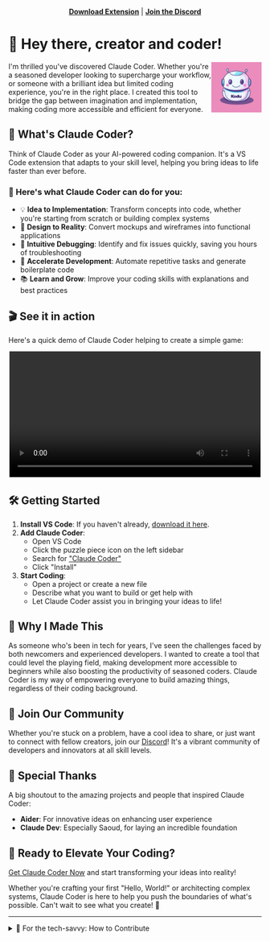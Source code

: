 <p align="center">
  <a href="https://marketplace.visualstudio.com/items?itemName=kodu-ai.kodu" target="_blank"><strong>Download Extension</strong></a> | <a href="https://discord.gg/Fn97SD34qk" target="_blank"><strong>Join the Discord</strong></a>
</p>

# 👋 Hey there, creator and coder!

<img src="./extension/assets/kodu.png" width="100" align="right" alt="Claude Coder Logo" />

I'm thrilled you've discovered Claude Coder. Whether you're a seasoned developer looking to supercharge your workflow, or someone with a brilliant idea but limited coding experience, you're in the right place. I created this tool to bridge the gap between imagination and implementation, making coding more accessible and efficient for everyone.

## 🚀 What's Claude Coder?

Think of Claude Coder as your AI-powered coding companion. It's a VS Code extension that adapts to your skill level, helping you bring ideas to life faster than ever before.

### 🌟 Here's what Claude Coder can do for you:

- 💡 **Idea to Implementation**: Transform concepts into code, whether you're starting from scratch or building complex systems
- 🎨 **Design to Reality**: Convert mockups and wireframes into functional applications
- 🐞 **Intuitive Debugging**: Identify and fix issues quickly, saving you hours of troubleshooting
- 🚗 **Accelerate Development**: Automate repetitive tasks and generate boilerplate code
- 📚 **Learn and Grow**: Improve your coding skills with explanations and best practices

## 🎬 See it in action

Here's a quick demo of Claude Coder helping to create a simple game:

<p align="center">
<video src="https://github.com/user-attachments/assets/054d29ad-ba1d-47ba-8d9d-da1c61f50aae" width="500" />
</p>

## 🛠 Getting Started

1. **Install VS Code**: If you haven't already, [download it here](https://code.visualstudio.com/).
2. **Add Claude Coder**:
   - Open VS Code
   - Click the puzzle piece icon on the left sidebar
   - Search for ["Claude Coder"](https://marketplace.visualstudio.com/items?itemName=kodu-ai.claude-dev-experimental)
   - Click "Install"
3. **Start Coding**:
   - Open a project or create a new file
   - Describe what you want to build or get help with
   - Let Claude Coder assist you in bringing your ideas to life!

## 💖 Why I Made This

As someone who's been in tech for years, I've seen the challenges faced by both newcomers and experienced developers. I wanted to create a tool that could level the playing field, making development more accessible to beginners while also boosting the productivity of seasoned coders. Claude Coder is my way of empowering everyone to build amazing things, regardless of their coding background.

## 🤝 Join Our Community

Whether you're stuck on a problem, have a cool idea to share, or just want to connect with fellow creators, join our [Discord](https://discord.gg/Fn97SD34qk)! It's a vibrant community of developers and innovators at all skill levels.

## 🙏 Special Thanks

A big shoutout to the amazing projects and people that inspired Claude Coder:

- **Aider**: For innovative ideas on enhancing user experience
- **Claude Dev**: Especially Saoud, for laying an incredible foundation

## 🚀 Ready to Elevate Your Coding?

[Get Claude Coder Now](https://marketplace.visualstudio.com/items?itemName=kodu-ai.claude-dev-experimental) and start transforming your ideas into reality!

Whether you're crafting your first "Hello, World!" or architecting complex systems, Claude Coder is here to help you push the boundaries of what's possible. Can't wait to see what you create! 🌟

---

<details>
<summary>🔧 For the tech-savvy: How to Contribute</summary>

If you're a developer and want to help make Claude Coder even better, here's how:

1. Clone the repo: `git clone https://github.com/kodu-ai/claude-coder.git`
2. Open in VS Code: `code claude-coder`
3. Navigate to extension folder: `cd extension`
4. Install dependencies: `npm run install:all`
5. Run with `F5`

Pro tips:

- Webview hot-reloads, but might need an occasional extension host reload
- Extension host changes need a full reload (Cmd/Ctrl + R)

Make your changes, create a pull request, and let's make magic together!

</details>
